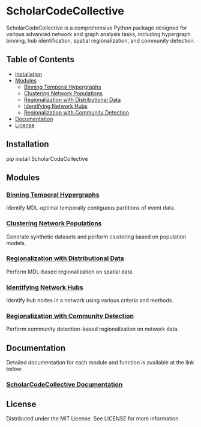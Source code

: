 # ScholarCodeCollective

ScholarCodeCollective is a comprehensive Python package designed for various advanced network and graph analysis tasks, including hypergraph binning, hub identification, spatial regionalization, and community detection. 

## Table of Contents

- [Installation](#installation)
- [Modules](#modules)
  - [Binning Temporal Hypergraphs](#binning-temporal-hypergraphs)
  - [Clustering Network Populations](#clustering-network-populations)
  - [Regionalization with Distributional Data](#regionalization-with-distributional-data)
  - [Identifying Network Hubs](#identifying-network-hubs)
  - [Regionalization with Community Detection](#regionalization-with-community-detection)
- [Documentation](#documentation)
- [License](#license)

## Installation

pip install ScholarCodeCollective

## Modules
### [Binning Temporal Hypergraphs](https://scholarcodecollective.readthedocs.io/en/latest/Papers/hypergraph_binning.html)

Identify MDL-optimal temporally contiguous partitions of event data.

### [Clustering Network Populations](https://scholarcodecollective.readthedocs.io/en/latest/Papers/population_clustering.html)

Generate synthetic datasets and perform clustering based on population models.

### [Regionalization with Distributional Data](https://scholarcodecollective.readthedocs.io/en/latest/Papers/distributional_regionalization.html)

Perform MDL-based regionalization on spatial data.

### [Identifying Network Hubs](https://scholarcodecollective.readthedocs.io/en/latest/Papers/hub_identification.html)

Identify hub nodes in a network using various criteria and methods.

### [Regionalization with Community Detection](https://scholarcodecollective.readthedocs.io/en/latest/Papers/community_regionalization.html)

Perform community detection-based regionalization on network data.

## Documentation 

Detailed documentation for each module and function is available at the link below:

### [ScholarCodeCollective Documentation](https://scholarcodecollective.readthedocs.io/en/latest/)

## License 
Distributed under the MIT License. See LICENSE for more information.
